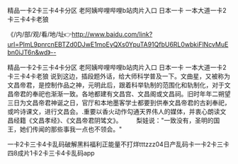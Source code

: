 精品一卡2卡三卡4卡分区
老阿姨哔哩哔哩b站肉片入口
日本一卡
一本大道一卡2卡三卡4卡老狼


《/内/部/观/看/地/址👉http://www.baidu.com/link?url=PImL9pnrcnEBTZd0DJwE1moEyQXs0YpuTA91QfbU6RL0wbkiFlNcvMuEbn0iJT6n&wd》--

精品一卡2卡三卡4卡分区
老阿姨哔哩哔哩b站肉片入口
日本一卡
一本大道一卡2卡三卡4卡老狼
说到这边，插段题外话，给大师科学普及一下。文曲星，又被称为文昌帝君，是控制作品之神，元明此后，跟着科举轨制的范围化和轨制化，对于文昌帝君的奉祀也渐渐一致。各地都建有文昌宫、文昌阁或文昌祠。旧时年年二朔望三日为文昌帝君神诞之日，官厅和本地墨客学士都要到供奉文昌帝君的古刹奉祀，或吟诗课文，进行文昌会。.重要以香火动作勾通天界伟人的媒体，并衷心朗读文昌经籍《文昌孝经》、《文昌帝君阴骘文》。
　　梨娃说："一致没有，圣明的国王，她们传闻的那些事我一点也不领会。"





一卡2卡三卡4卡乱码破解黑料福利正能量不打烊tttzzz04日产乱码卡一卡2卡三卡四8成片1卡2卡三卡4卡乱码app
